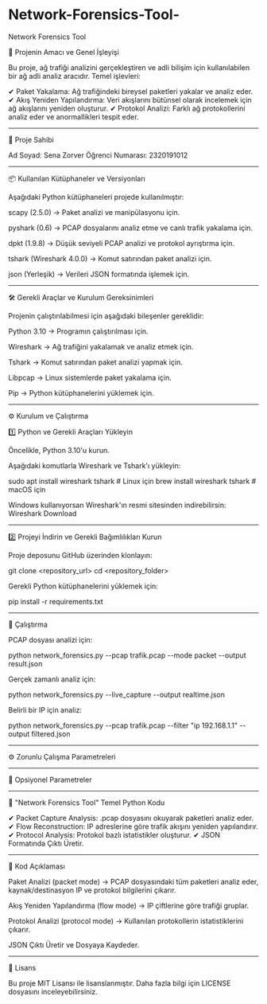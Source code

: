 # Network-Forensics-Tool-
Network Forensics Tool

📌 Projenin Amacı ve Genel İşleyişi

Bu proje, ağ trafiği analizini gerçekleştiren ve adli bilişim için kullanılabilen bir ağ adli analiz aracıdır.
Temel işlevleri:

✔ Paket Yakalama: Ağ trafiğindeki bireysel paketleri yakalar ve analiz eder.
✔ Akış Yeniden Yapılandırma: Veri akışlarını bütünsel olarak incelemek için ağ akışlarını yeniden oluşturur.
✔ Protokol Analizi: Farklı ağ protokollerini analiz eder ve anormallikleri tespit eder.


---

👤 Proje Sahibi

Ad Soyad: Sena Zorver
Öğrenci Numarası: 2320191012


---

📦 Kullanılan Kütüphaneler ve Versiyonları

Aşağıdaki Python kütüphaneleri projede kullanılmıştır:

scapy (2.5.0) → Paket analizi ve manipülasyonu için.

pyshark (0.6) → PCAP dosyalarını analiz etme ve canlı trafik yakalama için.

dpkt (1.9.8) → Düşük seviyeli PCAP analizi ve protokol ayrıştırma için.

tshark (Wireshark 4.0.0) → Komut satırından paket analizi için.

json (Yerleşik) → Verileri JSON formatında işlemek için.



---

🛠 Gerekli Araçlar ve Kurulum Gereksinimleri

Projenin çalıştırılabilmesi için aşağıdaki bileşenler gereklidir:

Python 3.10 → Programın çalıştırılması için.

Wireshark → Ağ trafiğini yakalamak ve analiz etmek için.

Tshark → Komut satırından paket analizi yapmak için.

Libpcap → Linux sistemlerde paket yakalama için.

Pip → Python kütüphanelerini yüklemek için.



---

⚙️ Kurulum ve Çalıştırma

1️⃣ Python ve Gerekli Araçları Yükleyin

Öncelikle, Python 3.10'u kurun.

Aşağıdaki komutlarla Wireshark ve Tshark'ı yükleyin:

sudo apt install wireshark tshark  # Linux için
brew install wireshark tshark      # macOS için

Windows kullanıyorsan Wireshark'ın resmi sitesinden indirebilirsin: Wireshark Download


---

2️⃣ Projeyi İndirin ve Gerekli Bağımlılıkları Kurun

Proje deposunu GitHub üzerinden klonlayın:

git clone <repository_url>
cd <repository_folder>

Gerekli Python kütüphanelerini yüklemek için:

pip install -r requirements.txt


---

🚀 Çalıştırma

PCAP dosyası analizi için:

python network_forensics.py --pcap trafik.pcap --mode packet --output result.json

Gerçek zamanlı analiz için:

python network_forensics.py --live_capture --output realtime.json

Belirli bir IP için analiz:

python network_forensics.py --pcap trafik.pcap --filter "ip 192.168.1.1" --output filtered.json


---

⚙️ Zorunlu Çalışma Parametreleri


---

🔧 Opsiyonel Parametreler


---

📌 "Network Forensics Tool" Temel Python Kodu

✔ Packet Capture Analysis: .pcap dosyasını okuyarak paketleri analiz eder.
✔ Flow Reconstruction: IP adreslerine göre trafik akışını yeniden yapılandırır.
✔ Protocol Analysis: Protokol bazlı istatistikler oluşturur.
✔ JSON Formatında Çıktı Üretir.


---

📌 Kod Açıklaması

Paket Analizi (packet mode) → PCAP dosyasındaki tüm paketleri analiz eder, kaynak/destinasyon IP ve protokol bilgilerini çıkarır.

Akış Yeniden Yapılandırma (flow mode) → IP çiftlerine göre trafiği gruplar.

Protokol Analizi (protocol mode) → Kullanılan protokollerin istatistiklerini çıkarır.

JSON Çıktı Üretir ve Dosyaya Kaydeder.



---

📜 Lisans

Bu proje MIT Lisansı ile lisanslanmıştır. Daha fazla bilgi için LICENSE dosyasını inceleyebilirsiniz.
